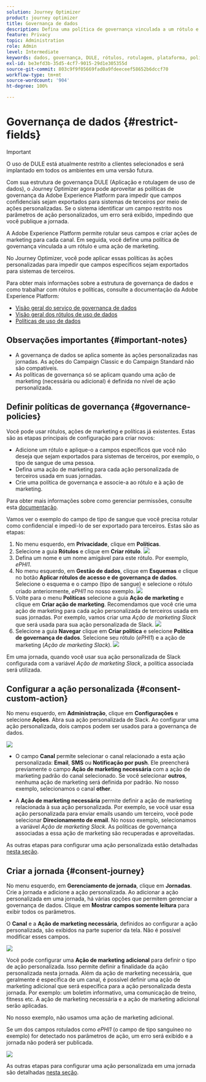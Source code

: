 ```yaml
---
solution: Journey Optimizer
product: journey optimizer
title: Governança de dados
description: Defina uma política de governança vinculada a um rótulo e uma ação de marketing
feature: Privacy
topic: Administration
role: Admin
level: Intermediate
keywords: dados, governança, DULE, rótulos, rotulagem, plataforma, política
exl-id: be3efd3b-35d5-4cf7-9015-29d1e305355d
source-git-commit: 803c9f9f05669fad0a9fdeeceef58652b6dccf70
workflow-type: tm+mt
source-wordcount: '904'
ht-degree: 100%

---
```


# Governança de dados {#restrict-fields}


>[!IMPORTANT]
>
>O uso de DULE está atualmente restrito a clientes selecionados e será implantado em todos os ambientes em uma versão futura.

Com sua estrutura de governança DULE (Aplicação e rotulagem de uso de dados), o Journey Optimizer agora pode aproveitar as políticas de governança da Adobe Experience Platform para impedir que campos confidenciais sejam exportados para sistemas de terceiros por meio de ações personalizadas. Se o sistema identificar um campo restrito nos parâmetros de ação personalizados, um erro será exibido, impedindo que você publique a jornada.

A Adobe Experience Platform permite rotular seus campos e criar ações de marketing para cada canal. Em seguida, você define uma política de governança vinculada a um rótulo e uma ação de marketing.

No Journey Optimizer, você pode aplicar essas políticas às ações personalizadas para impedir que campos específicos sejam exportados para sistemas de terceiros.

Para obter mais informações sobre a estrutura de governança de dados e como trabalhar com rótulos e políticas, consulte a documentação da Adobe Experience Platform:

* [Visão geral do serviço de governança de dados](https://experienceleague.adobe.com/docs/experience-platform/data-governance/home.html?lang=pt-BR)
* [Visão geral dos rótulos de uso de dados](https://experienceleague.adobe.com/docs/experience-platform/data-governance/labels/overview.html?lang=pt-BR)
* [Políticas de uso de dados](https://experienceleague.adobe.com/docs/experience-platform/data-governance/policies/overview.html?lang=pt-BR)

## Observações importantes {#important-notes}

* A governança de dados se aplica somente às ações personalizadas nas jornadas. As ações do Campaign Classic e do Campaign Standard não são compatíveis.
* As políticas de governança só se aplicam quando uma ação de marketing (necessária ou adicional) é definida no nível de ação personalizada.

## Definir políticas de governança {#governance-policies}

Você pode usar rótulos, ações de marketing e políticas já existentes. Estas são as etapas principais de configuração para criar novos:

* Adicione um rótulo e aplique-o a campos específicos que você não deseja que sejam exportados para sistemas de terceiros, por exemplo, o tipo de sangue de uma pessoa.
* Defina uma ação de marketing para cada ação personalizada de terceiros usada em suas jornadas.
* Crie uma política de governança e associe-a ao rótulo e à ação de marketing.

Para obter mais informações sobre como gerenciar permissões, consulte esta [documentação](https://experienceleague.adobe.com/docs/experience-platform/data-governance/policies/user-guide.html?lang=pt-BR#consent-policy).

Vamos ver o exemplo do campo de tipo de sangue que você precisa rotular como confidencial e impedí-lo de ser exportado para terceiros. Estas são as etapas:

1. No menu esquerdo, em **Privacidade**, clique em **Políticas**.
1. Selecione a guia **Rótulos** e clique em **Criar rótulo**.
   ![](assets/action-privacy1.png)
1. Defina um nome e um nome amigável para este rótulo. Por exemplo, _ePHI1_.
1. No menu esquerdo, em **Gestão de dados**, clique em **Esquemas** e clique no botão **Aplicar rótulos de acesso e de governança de dados**. Selecione o esquema e o campo (tipo de sangue) e selecione o rótulo criado anteriormente, _ePHI1_ no nosso exemplo.
   ![](assets/action-privacy3.png)
1. Volte para o menu **Políticas** selecione a guia **Ação de marketing** e clique em **Criar ação de marketing**. Recomendamos que você crie uma ação de marketing para cada ação personalizada de terceiros usada em suas jornadas. Por exemplo, vamos criar uma _Ação de marketing Slack_ que será usada para sua ação personalizada de Slack.
   ![](assets/action-privacy4.png)
1. Selecione a guia **Navegar** clique em **Criar política** e selecione **Política de governança de dados**. Selecione seu rótulo (_ePHI1_) e a ação de marketing (_Ação de marketing Slack_).
   ![](assets/action-privacy5.png)

Em uma jornada, quando você usar sua ação personalizada de Slack configurada com a variável _Ação de marketing Slack_, a política associada será utilizada.

## Configurar a ação personalizada {#consent-custom-action}

No menu esquerdo, em **Administração**, clique em **Configurações** e selecione **Ações**. Abra sua ação personalizada de Slack. Ao configurar uma ação personalizada, dois campos podem ser usados para a governança de dados.

![](assets/action-privacy6.png)

* O campo **Canal** permite selecionar o canal relacionado a esta ação personalizada: **Email**, **SMS** ou **Notificação por push**. Ele preencherá previamente o campo **Ação de marketing necessária** com a ação de marketing padrão do canal selecionado. Se você selecionar **outros**, nenhuma ação de marketing será definida por padrão. No nosso exemplo, selecionamos o canal **other**.

* A **Ação de marketing necessária** permite definir a ação de marketing relacionada à sua ação personalizada. Por exemplo, se você usar essa ação personalizada para enviar emails usando um terceiro, você pode selecionar **Direcionamento de email**. No nosso exemplo, selecionamos a variável _Ação de marketing Slack_. As políticas de governança associadas a essa ação de marketing são recuperadas e aproveitadas.

As outras etapas para configurar uma ação personalizada estão detalhadas [nesta seção](../action/about-custom-action-configuration.md#consent-management).

## Criar a jornada {#consent-journey}

No menu esquerdo, em **Gerenciamento de jornada**, clique em **Jornadas**. Crie a jornada e adicione a ação personalizada.  Ao adicionar a ação personalizada em uma jornada, há várias opções que permitem gerenciar a governança de dados. Clique em **Mostrar campos somente leitura** para exibir todos os parâmetros.

O **Canal** e a **Ação de marketing necessária**, definidos ao configurar a ação personalizada, são exibidos na parte superior da tela. Não é possível modificar esses campos.

![](assets/action-privacy7.png)

Você pode configurar uma **Ação de marketing adicional** para definir o tipo de ação personalizada. Isso permite definir a finalidade da ação personalizada nesta jornada. Além da ação de marketing necessária, que geralmente é específica de um canal, é possível definir uma ação de marketing adicional que será específica para a ação personalizada desta jornada. Por exemplo: um boletim informativo, uma comunicação de treino, fitness etc. A ação de marketing necessária e a ação de marketing adicional serão aplicadas.

No nosso exemplo, não usamos uma ação de marketing adicional.

Se um dos campos rotulados como _ePHI1_ (o campo de tipo sanguíneo no exemplo) for detectado nos parâmetros de ação, um erro será exibido e a jornada não poderá ser publicada.

![](assets/action-privacy8.png)

As outras etapas para configurar uma ação personalizada em uma jornada são detalhadas [nesta seção](../building-journeys/using-custom-actions.md).
